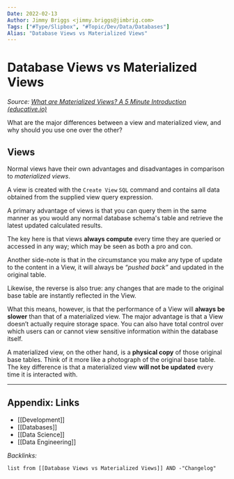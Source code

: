 ```yaml
---
Date: 2022-02-13
Author: Jimmy Briggs <jimmy.briggs@jimbrig.com>
Tags: ["#Type/Slipbox", "#Topic/Dev/Data/Databases"]
Alias: "Database Views vs Materialized Views"
---
```


# Database Views vs Materialized Views

*Source: [What are Materialized Views? A 5 Minute Introduction (educative.io)](https://www.educative.io/blog/materialized-view-introduction)*

What are the major differences between a view and materialized view, and why should you use one over the other?

## Views

Normal views have their own advantages and disadvantages in comparison to *materialized views*.

A view is created with the `Create View` `SQL` command and contains all data obtained from the supplied view query expression. 

A primary advantage of views is that you can query them in the same manner as you would any normal database schema's table and retrieve the latest updated calculated results. 

The key here is that views **always compute** every time they are queried or accessed in any way; which may be seen as both a pro and con.

Another side-note is that in the circumstance you make any type of update to the content in a View, it will always be *“pushed back”* and updated in the original table.

Likewise, the reverse is also true: any changes that are made to the original base table are instantly reflected in the View.

What this means, however, is that the performance of a View will **always be slower** than that of a materialized view. The major advantage is that a View doesn’t actually require storage space. You can also have total control over which users can or cannot view sensitive information within the database itself.

A materialized view, on the other hand, is a **physical copy** of those original base tables. Think of it more like a photograph of the original base table. The key difference is that a materialized view **will not be updated** every time it is interacted with.


***

## Appendix: Links

- [[Development]]
- [[Databases]]
- [[Data Science]]
- [[Data Engineering]]


*Backlinks:*

```dataview
list from [[Database Views vs Materialized Views]] AND -"Changelog"
```